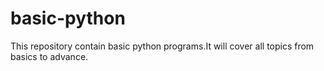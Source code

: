 # basic-python
This repository contain basic python programs.It will cover all topics from basics to advance.
